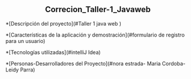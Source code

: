 
<h2 align="center">Correcion_Taller-1_Javaweb
</h2>

*[Descripción del proyecto](#Taller 1 java web )


*[Características de la aplicación y demostración](#formulario de registro para un usuario)


*[Tecnologías utilizadas](#intelliJ Idea)


*[Personas-Desarrolladores del Proyecto](#nora estrada- Maria Cordoba- Leidy Parra)
